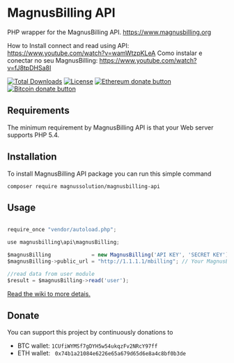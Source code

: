 # MagnusBilling API
PHP wrapper for the MagnusBilling API. <a href="https://www.magnusbilling.org" title="Magnusbilling. The best opensource of the world" alt="Magnusbilling. The best opensource of the world" />https://www.magnusbilling.org</a>

How to Install connect and read using API: https://www.youtube.com/watch?v=wamWtzpKLeA 
Como instalar e conectar no seu MagnusBilling: https://www.youtube.com/watch?v=fJ8tpDHSa8I


[![Total Downloads](https://poser.pugx.org/magnussolution/magnusbilling-api/downloads)](https://packagist.org/packages/magnussolution/magnusbilling-api)
[![License](https://poser.pugx.org/magnussolution/magnusbilling-api/license)](https://packagist.org/packages/magnussolution/magnusbilling-api)
<span class="badge-ehereum"><a href="https://api.qrserver.com/v1/create-qr-code/?size=300x300&data=0x74b1a21084e6226e65a679d65d6e8a4c8bf0b3de" title="Donate once-off to this project using Ethereum"><img src="https://img.shields.io/badge/ethereum-donate-blue.svg" alt="Ethereum donate button" /></a></span>
<span class="badge-bitcoin"><a href="https://api.qrserver.com/v1/create-qr-code/?size=300x300&data=1CUfiWYMSf7gDYH5w54ukqzFv2NRcY97ff" title="Donate once-off to this project using Bitcoin"><img src="https://img.shields.io/badge/bitcoin-donate-yellow.svg" alt="Bitcoin donate button" /></a></span>


Requirements
------------
The minimum requirement by MagnusBilling API is that your Web server supports PHP 5.4.

Installation
------------
To install MagnusBilling API package you can run this simple command
```
composer require magnussolution/magnusbilling-api
```


Usage
-----
```javascript

require_once "vendor/autoload.php";

use magnusbilling\api\magnusBilling;

$magnusBilling             = new MagnusBilling('API KEY', 'SECRET KEY');
$magnusBilling->public_url = "http://1.1.1.1/mbilling"; // Your MagnusBilling URL

//read data from user module
$result = $magnusBilling->read('user');

```

[Read the wiki to more detais.](https://github.com/magnussolution/magnusbilling-api-php/wiki)


Donate
-----
You can support this project by continuously donations to
 * BTC wallet: `1CUfiWYMSf7gDYH5w54ukqzFv2NRcY97ff`
 * ETH wallet: ` 0x74b1a21084e6226e65a679d65d6e8a4c8bf0b3de`
